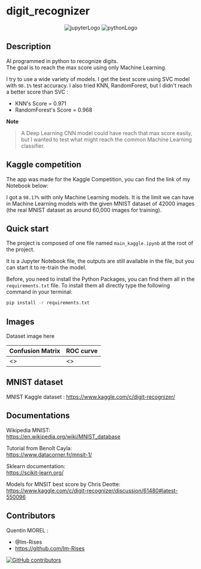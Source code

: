 # digit_recognizer

<p align="center">
    <img src="https://img.shields.io/badge/Made%20with-Jupyter-orange?style=for-the-badge&logo=Jupyter" alt="jupyterLogo">
    <img src="https://img.shields.io/badge/Python-3776AB?style=for-the-badge&logo=python&logoColor=white" alt="pythonLogo">
</p>

## Description

AI programmed in python to recognize digits.  
The goal is to reach the max score using only Machine Learning.

I try to use a wide variety of models. I get the best score using SVC model with `98.1%` test accuracy.
I also tried KNN, RandomForest, but I didn't reach a better score than SVC :
- KNN's Score = 0.971
- RandomForest's Score = 0.968

**Note**
> A Deep Learning CNN model could have reach that max score easily, but I wanted to test what might reach the common
> Machine Learning classifier.

<!--
I try to use a wide variety of models. I get the best score using SVC model from sklearn. I also tried KNN,
RandomForest, SGD, DecisionTreeClassifier. I also tried ensemble learning with VotingClassifier and a Stacked Model which I get a score close to
the SVC model.
-->

## Kaggle competition

The app was made for the Kaggle Competition, you can find the link of my Notebook below:
<PLACEHOLDER>

I got a `98.17%` with only Machine Learning models. It is the limit we can have in Machine Learning models with the
given MNIST dataset of 42000 images (the real MNIST dataset as around 60,000 images for training).

## Quick start

The project is composed of one file named `main_kaggle.ipynb` at the root of the project.

It is a Jupyter Notebook file, the outputs are still available in the file, but you can start it to re-train the model.

Before, you need to install the Python Packages, you can find them all in the `requirements.txt` file. To install them
all directly type the following command in your terminal:

```bash
pip install -r requirements.txt
```

## Images

Dataset image here

| Confusion Matrix | ROC curve |
|------------------|-----------|
| <>               | <>        |

## MNIST dataset

MNIST Kaggle dataset :
<https://www.kaggle.com/c/digit-recognizer/>

## Documentations

Wikipedia MNIST:  
<https://en.wikipedia.org/wiki/MNIST_database>

Tutorial from Benoît Cayla:  
<https://www.datacorner.fr/mnsit-1/>

Sklearn documentation:  
<https://scikit-learn.org/>

Models for MNSIT best score by Chris Deotte:
<https://www.kaggle.com/c/digit-recognizer/discussion/61480#latest-550096>

## Contributors

Quentin MOREL :

- @Im-Rises
- <https://github.com/Im-Rises>

[![GitHub contributors](https://contrib.rocks/image?repo=Im-Rises/page_rank)](https://github.com/Im-Rises/page_rank/graphs/contributors)
